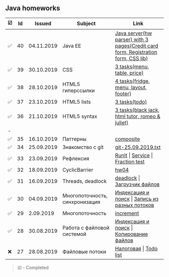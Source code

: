 [//]: # (Symbols: ✅ ❌ )
## Java homeworks
☑️|Id|Issued    |Subject|Link
-|--|----------|-------|----
✅|40|04.11.2019| Java EE |[Java server(hw parser) with 3 pages(Credit card form, Registration form, CSS lib)](/40_Webapp)
✅|39|30.10.2019| CSS |[3 tasks(menu, table, price)](/39_html)
✅|38|28.10.2019| HTML5 гиперссылки |[4 tasks(fridge, menu, layout, footer)](/38_html)
✅|37|23.10.2019| HTML5 lists |[3 tasks(todo)](/37_html)
✅|36|21.10.2019| HTML5 syntax |[3 tasks(black jack, html tutor, romeo & juliet)](/36_html)
-||||
✅|35|16.10.2019| Паттерны |[composite](/35_composite)
✅|34|25.09.2019| Знакомство с git |[git-25.09.2019.txt](/34_git-25.09.2019.txt)
✅|33|23.09.2019|Рефлексия|[RunIt](/33_runIt) \| [Service](/33_valueAnnotation) \| [Fraction test](/33_fraction)
✅|32|18.09.2019|CyclicBarrier|[hw04](/32_hw04)
✅|31|16.09.2019|Threads, deadlock|[deadlock](/31_deadlock) \| [Загрузчик файлов](/31_downloader)
✅|30|04.09.2019|Многопоточность, синхронизация|[Индексация и поиск](/28_30_everything) \| [Запись из разных потоков](/30_read)
✅|29|2.09.2019|Многопоточность|[increment](/29_increment)
✅|28|30.08.2019|Работа с файловой системой|[Индексация и поиск](/28_30_everything) \| [Копирование файлов](/28_copy)
❌|27|28.08.2019|Файловые потоки|[Налоговая](/27_taxFine) \| [Todo list](/27_todo)

> ☑️ - Completed
